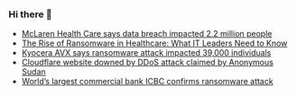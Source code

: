 ### Hi there 👋

<!--START_SECTION:feed-->
* [McLaren Health Care says data breach impacted 2.2 million people](https://www.bleepingcomputer.com/news/security/mclaren-health-care-says-data-breach-impacted-22-million-people/)
* [The Rise of Ransomware in Healthcare: What IT Leaders Need to Know](https://www.bleepingcomputer.com/news/security/the-rise-of-ransomware-in-healthcare-what-it-leaders-need-to-know/)
* [Kyocera AVX says ransomware attack impacted 39,000 individuals](https://www.bleepingcomputer.com/news/security/kyocera-avx-says-ransomware-attack-impacted-39-000-individuals/)
* [Cloudflare website downed by DDoS attack claimed by Anonymous Sudan](https://www.bleepingcomputer.com/news/technology/cloudflare-website-downed-by-ddos-attack-claimed-by-anonymous-sudan/)
* [World’s largest commercial bank ICBC confirms ransomware attack](https://www.bleepingcomputer.com/news/security/worlds-largest-commercial-bank-icbc-confirms-ransomware-attack/)
<!--END_SECTION:feed-->

<!--
**frankenk/frankenk** is a ✨ _special_ ✨ repository because its `README.md` (this file) appears on your GitHub profile.

Here are some ideas to get you started:

- 🔭 I’m currently working on ...
- 🌱 I’m currently learning ...
- 👯 I’m looking to collaborate on ...
- 🤔 I’m looking for help with ...
- 💬 Ask me about ...
- 📫 How to reach me: ...
- 😄 Pronouns: ...
- ⚡ Fun fact: ...
-->




